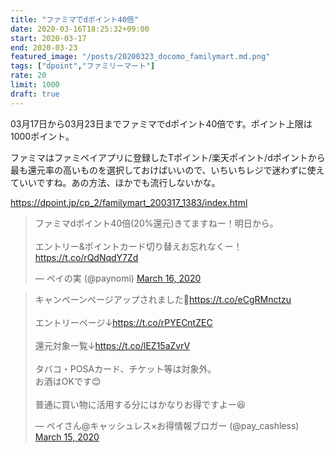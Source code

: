 ```yaml
---
title: "ファミマでdポイント40倍"
date: 2020-03-16T18:25:32+09:00
start: 2020-03-17
end: 2020-03-23
featured_image: "/posts/20200323_docomo_familymart.md.png"
tags: ["dpoint","ファミリーマート"]
rate: 20
limit: 1000
draft: true
---
```


03月17日から03月23日までファミマでdポイント40倍です。ポイント上限は1000ポイント。

ファミマはファミペイアプリに登録したTポイント/楽天ポイント/dポイントから最も還元率の高いものを選択しておけばいいので、いちいちレジで迷わずに使えていいですね。あの方法、ほかでも流行しないかな。

https://dpoint.jp/cp_2/familymart_200317_1383/index.html

<blockquote class="twitter-tweet"><p lang="ja" dir="ltr">ファミマdポイント40倍(20%還元)きてますねー！明日から。<br><br>エントリー&amp;ポイントカード切り替えお忘れなくー！ <a href="https://t.co/rQdNqdY7Zd">https://t.co/rQdNqdY7Zd</a></p>&mdash; ペイの実 (@paynomi) <a href="https://twitter.com/paynomi/status/1239385448360734721?ref_src=twsrc%5Etfw">March 16, 2020</a></blockquote> <script async src="https://platform.twitter.com/widgets.js" charset="utf-8"></script>

<blockquote class="twitter-tweet"><p lang="ja" dir="ltr">キャンペーンページアップされました🙌<a href="https://t.co/eCgRMnctzu">https://t.co/eCgRMnctzu</a><br><br>エントリーページ↓<a href="https://t.co/rPYECntZEC">https://t.co/rPYECntZEC</a><br><br>還元対象一覧↓<a href="https://t.co/lEZ15aZvrV">https://t.co/lEZ15aZvrV</a><br><br>タバコ・POSAカード、チケット等は対象外。<br>お酒はOKです😊<br><br>普通に買い物に活用する分にはかなりお得ですよー😆</p>&mdash; ペイさん@キャッシュレス×お得情報ブロガー (@pay_cashless) <a href="https://twitter.com/pay_cashless/status/1239216589397843968?ref_src=twsrc%5Etfw">March 15, 2020</a></blockquote> <script async src="https://platform.twitter.com/widgets.js" charset="utf-8"></script>
